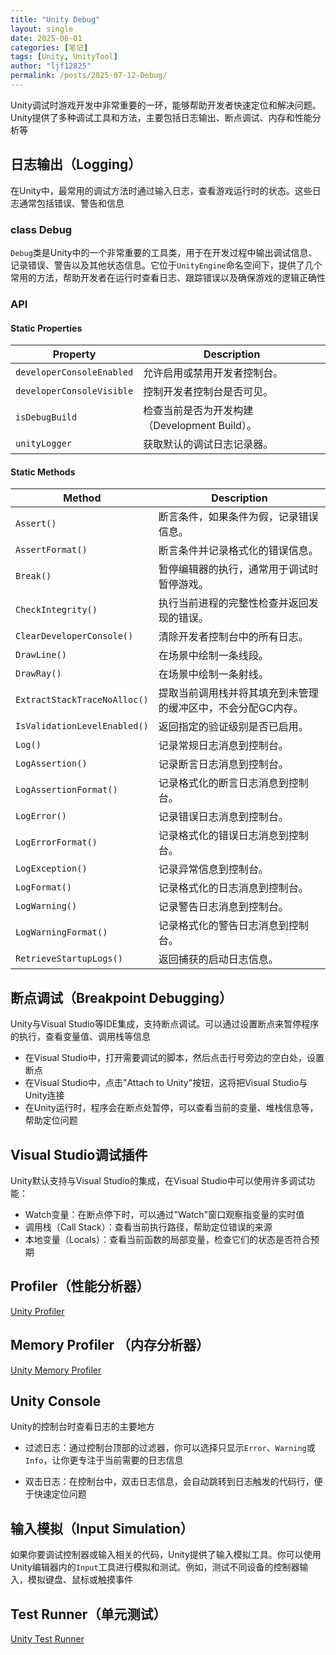 ```yaml
---
title: "Unity Debug"
layout: single
date: 2025-06-01
categories: [笔记]
tags: [Unity, UnityTool]
author: "ljf12825"
permalink: /posts/2025-07-12-Debug/
---
```

Unity调试时游戏开发中非常重要的一环，能够帮助开发者快速定位和解决问题。Unity提供了多种调试工具和方法，主要包括日志输出、断点调试、内存和性能分析等

## 日志输出（Logging）
在Unity中，最常用的调试方法时通过输入日志，查看游戏运行时的状态。这些日志通常包括错误、警告和信息

### class Debug
`Debug`类是Unity中的一个非常重要的工具类，用于在开发过程中输出调试信息、记录错误、警告以及其他状态信息。它位于`UnityEngine`命名空间下，提供了几个常用的方法，帮助开发者在运行时查看日志、跟踪错误以及确保游戏的逻辑正确性

### API
#### Static Properties

| Property                  | Description                     |
| ------------------------- | ------------------------------- |
| `developerConsoleEnabled` | 允许启用或禁用开发者控制台。                  |
| `developerConsoleVisible` | 控制开发者控制台是否可见。                   |
| `isDebugBuild`            | 检查当前是否为开发构建（Development Build）。 |
| `unityLogger`             | 获取默认的调试日志记录器。                   |

#### Static Methods

| Method                       | Description                     |
| ---------------------------- | ------------------------------- |
| `Assert()`                   | 断言条件，如果条件为假，记录错误信息。             |
| `AssertFormat()`             | 断言条件并记录格式化的错误信息。                |
| `Break()`                    | 暂停编辑器的执行，通常用于调试时暂停游戏。           |
| `CheckIntegrity()`           | 执行当前进程的完整性检查并返回发现的错误。           |
| `ClearDeveloperConsole()`    | 清除开发者控制台中的所有日志。                 |
| `DrawLine()`                 | 在场景中绘制一条线段。                     |
| `DrawRay()`                  | 在场景中绘制一条射线。                     |
| `ExtractStackTraceNoAlloc()` | 提取当前调用栈并将其填充到未管理的缓冲区中，不会分配GC内存。 |
| `IsValidationLevelEnabled()` | 返回指定的验证级别是否已启用。                 |
| `Log()`                      | 记录常规日志消息到控制台。                   |
| `LogAssertion()`             | 记录断言日志消息到控制台。                   |
| `LogAssertionFormat()`       | 记录格式化的断言日志消息到控制台。               |
| `LogError()`                 | 记录错误日志消息到控制台。                   |
| `LogErrorFormat()`           | 记录格式化的错误日志消息到控制台。               |
| `LogException()`             | 记录异常信息到控制台。                     |
| `LogFormat()`                | 记录格式化的日志消息到控制台。                 |
| `LogWarning()`               | 记录警告日志消息到控制台。                   |
| `LogWarningFormat()`         | 记录格式化的警告日志消息到控制台。               |
| `RetrieveStartupLogs()`      | 返回捕获的启动日志信息。                    |


## 断点调试（Breakpoint Debugging）
Unity与Visual Studio等IDE集成，支持断点调试。可以通过设置断点来暂停程序的执行，查看变量值、调用栈等信息
- 在Visual Studio中，打开需要调试的脚本，然后点击行号旁边的空白处，设置断点
- 在Visual Studio中，点击"Attach to Unity"按钮，这将把Visual Studio与Unity连接
- 在Unity运行时，程序会在断点处暂停，可以查看当前的变量、堆栈信息等，帮助定位问题

## Visual Studio调试插件
Unity默认支持与Visual Studio的集成，在Visual Studio中可以使用许多调试功能：
- Watch变量：在断点停下时，可以通过"Watch"窗口观察指变量的实时值
- 调用栈（Call Stack）：查看当前执行路径，帮助定位错误的来源
- 本地变量（Locals）：查看当前函数的局部变量，检查它们的状态是否符合预期

## Profiler（性能分析器）
[Unity Profiler]({{site.baseurl}}/posts/2025-06-11-Unity-Profiler/)

## Memory Profiler （内存分析器）
[Unity Memory Profiler]({{site.baseurl}}/posts/2025-07-12-Unity-Memory-Profiler/)

## Unity Console
Unity的控制台时查看日志的主要地方

- 过滤日志：通过控制台顶部的过滤器，你可以选择只显示`Error`、`Warning`或`Info`，让你更专注于当前需要的日志信息

- 双击日志：在控制台中，双击日志信息，会自动跳转到日志触发的代码行，便于快速定位问题

## 输入模拟（Input Simulation）
如果你要调试控制器或输入相关的代码，Unity提供了输入模拟工具。你可以使用Unity编辑器内的`Input`工具进行模拟和测试。例如，测试不同设备的控制器输入，模拟键盘、鼠标或触摸事件

## Test Runner（单元测试）
[Unity Test Runner]({{site.baseurl}}/posts/2025-07-12-Unity-Test-Runner/)